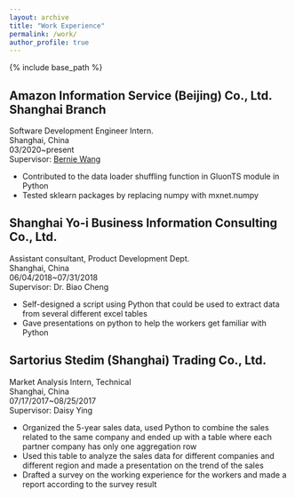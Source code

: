 ```yaml
---
layout: archive
title: "Work Experience"
permalink: /work/
author_profile: true
---
```


{% include base_path %}

Amazon Information Service (Beijing) Co., Ltd. Shanghai Branch
---
Software Development Engineer Intern.  
Shanghai, China  
03/2020~present  
Supervisor: [Bernie Wang](https://www.linkedin.com/in/ywang02)  

* Contributed to the data loader shuffling function in GluonTS module in Python  
* Tested sklearn packages by replacing numpy with mxnet.numpy

Shanghai Yo-i Business Information Consulting Co., Ltd.
---
Assistant consultant, Product Development Dept.  
Shanghai, China  
06/04/2018~07/31/2018  
Supervisor: Dr. Biao Cheng  

* Self-designed a script using Python that could be used to extract data from several different excel tables 
* Gave presentations on python to help the workers get familiar with Python  

Sartorius Stedim (Shanghai) Trading Co., Ltd.
---
Market Analysis Intern, Technical  
Shanghai, China  
07/17/2017~08/25/2017  
Supervisor: Daisy Ying

* Organized the 5-year sales data, used Python to combine the sales related to the same company and ended up with a table where each partner company has only one aggregation row 
* Used this table to analyze the sales data for different companies and different region and made a presentation on the trend of the sales 
* Drafted a survey on the working experience for the workers and made a report according to the survey result 
